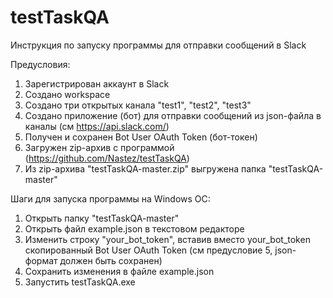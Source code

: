 # testTaskQA


Инструкция по запуску программы для отправки сообщений в Slack

Предусловия:

1. Зарегистрирован аккаунт в Slack
2. Создано workspace
3. Создано три открытых канала "test1", "test2", "test3"
4. Создано приложение (бот) для отправки сообщений из json-файла в каналы (см https://api.slack.com/)
5. Получен и сохранен Bot User OAuth Token (бот-токен)
6. Загружен zip-архив с программой (https://github.com/Nastez/testTaskQA)
7. Из zip-архива "testTaskQA-master.zip" выгружена папка "testTaskQA-master"

Шаги для запуска программы на Windows OC:

1. Открыть папку "testTaskQA-master"
2. Открыть файл example.json в текстовом редакторе
3. Изменить строку "your_bot_token", вставив вместо your_bot_token скопированный Bot User OAuth Token (см предусловие 5, json-формат должен быть сохранен)
4. Сохранить изменения в файле example.json 
5. Запустить testTaskQA.exe
